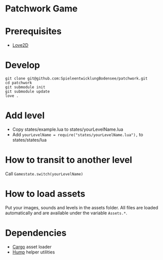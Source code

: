 # Patchwork Game

# Prerequisites

- [Love2D](https://love2d.org/)

# Develop
```
git clone git@github.com:SpieleentwicklungBodensee/patchwork.git
cd patchwork
git submodule init
git submodule update
love .
```

# Add level
* Copy states/example.lua to states/yourLevelName.lua
* Add `yourLevelName = require("states/yourLevelName.lua"),` to states/states/lua

# How to transit to another level
Call `Gamestate.switch(yourLevelName)`

# How to load assets
Put your images, sounds and levels in the assets folder. All files are loaded automatically and are available under the variable `Assets.*`.

# Dependencies
* [Cargo](https://github.com/bjornbytes/cargo) asset loader
* [Hump](https://hump.readthedocs.io/en/latest/) helper utilities

